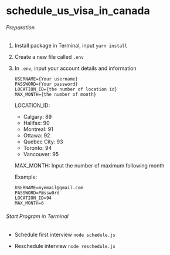 # schedule_us_visa_in_canada

###### Preparation

1. Install package in Terminal, input
   `yarn install`
2. Create a new file called `.env`
3. In `.env`, input your account details and information

   ```
   USERNAME={Your username}
   PASSWORD={Your password}
   LOCATION_ID={the number of location id}
   MAX_MONTH={the number of month}
   ```

   LOCATION_ID:

   - Calgary: 89
   - Halifax: 90
   - Montreal: 91
   - Ottawa: 92
   - Quebec City: 93
   - Toronto: 94
   - Vancouver: 95

   MAX_MONTH:
   Input the number of maximum following month

   Example:

   ```
   USERNAME=myemail@gmail.com
   PASSWORD=P@ssw0rd
   LOCATION_ID=94
   MAX_MONTH=6
   ```

###### Start Program in Terminal

- Schedule first interview
  `node schedule.js`

- Reschedule interview
  `node reschedule.js`

